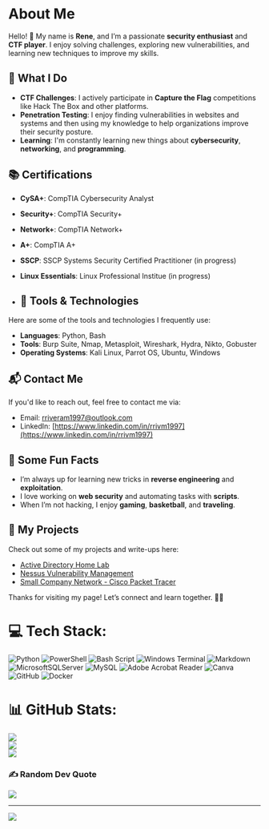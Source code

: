 # About Me

Hello! 👋 My name is **Rene**, and I’m a passionate **security enthusiast** and **CTF player**. I enjoy solving challenges, exploring new vulnerabilities, and learning new techniques to improve my skills. 

## 🚀 What I Do
- **CTF Challenges**: I actively participate in **Capture the Flag** competitions like Hack The Box and other platforms.
- **Penetration Testing**: I enjoy finding vulnerabilities in websites and systems and then using my knowledge to help organizations improve their security posture.
- **Learning**: I'm constantly learning new things about **cybersecurity**, **networking**, and **programming**.

## 📚 Certifications
- **CySA+**: CompTIA Cybersecurity Analyst
- **Security+**: CompTIA Security+
- **Network+**: CompTIA Network+
- **A+**: CompTIA A+
- **SSCP**: SSCP Systems Security Certified Practitioner (in progress)
- **Linux Essentials**: Linux Professional Institue (in progress)

- ## 🔧 Tools & Technologies
Here are some of the tools and technologies I frequently use:

- **Languages**: Python, Bash
- **Tools**: Burp Suite, Nmap, Metasploit, Wireshark, Hydra, Nikto, Gobuster
- **Operating Systems**: Kali Linux, Parrot OS, Ubuntu, Windows

## 📬 Contact Me
If you'd like to reach out, feel free to contact me via:
- Email: [rriveram1997@outlook.com](mailto:rriveram1997@outlook.com)
- LinkedIn: [https://www.linkedin.com/in/rrivm1997](https://www.linkedin.com/in/rrivm1997)

## 📜 Some Fun Facts
- I’m always up for learning new tricks in **reverse engineering** and **exploitation**.
- I love working on **web security** and automating tasks with **scripts**.
- When I’m not hacking, I enjoy **gaming**, **basketball**, and **traveling**.

## 🔗 My Projects
Check out some of my projects and write-ups here:
  - [Active Directory Home Lab](https://github.com/rrivm1997/Active-Directory-Home-Lab)
  - [Nessus Vulnerability Management](https://github.com/rrivm1997/Nessus_Vulnerability_Management)
  - [Small Company Network - Cisco Packet Tracer](https://github.com/rrivm1997/Company_Network)

Thanks for visiting my page! Let’s connect and learn together. 👨‍💻

# 💻 Tech Stack:
![Python](https://img.shields.io/badge/python-3670A0?style=plastic&logo=python&logoColor=ffdd54) ![PowerShell](https://img.shields.io/badge/PowerShell-%235391FE.svg?style=plastic&logo=powershell&logoColor=white) ![Bash Script](https://img.shields.io/badge/bash_script-%23121011.svg?style=plastic&logo=gnu-bash&logoColor=white) ![Windows Terminal](https://img.shields.io/badge/Windows%20Terminal-%234D4D4D.svg?style=plastic&logo=windows-terminal&logoColor=white) ![Markdown](https://img.shields.io/badge/markdown-%23000000.svg?style=plastic&logo=markdown&logoColor=white) ![MicrosoftSQLServer](https://img.shields.io/badge/Microsoft%20SQL%20Server-CC2927?style=plastic&logo=microsoft%20sql%20server&logoColor=white) ![MySQL](https://img.shields.io/badge/mysql-4479A1.svg?style=plastic&logo=mysql&logoColor=white) ![Adobe Acrobat Reader](https://img.shields.io/badge/Adobe%20Acrobat%20Reader-EC1C24.svg?style=plastic&logo=Adobe%20Acrobat%20Reader&logoColor=white) ![Canva](https://img.shields.io/badge/Canva-%2300C4CC.svg?style=plastic&logo=Canva&logoColor=white) ![GitHub](https://img.shields.io/badge/github-%23121011.svg?style=plastic&logo=github&logoColor=white) ![Docker](https://img.shields.io/badge/docker-%230db7ed.svg?style=plastic&logo=docker&logoColor=white)
# 📊 GitHub Stats:
![](https://github-readme-stats.vercel.app/api?username=rrivm1997&theme=tokyonight&hide_border=false&include_all_commits=true&count_private=false)<br/>
![](https://github-readme-streak-stats.herokuapp.com/?user=rrivm1997&theme=tokyonight&hide_border=false)<br/>
![](https://github-readme-stats.vercel.app/api/top-langs/?username=rrivm1997&theme=tokyonight&hide_border=false&include_all_commits=true&count_private=false&layout=compact)

### ✍️ Random Dev Quote
![](https://quotes-github-readme.vercel.app/api?type=horizontal&theme=tokyonight)

---
[![](https://visitcount.itsvg.in/api?id=rrivm1997&icon=0&color=1)](https://visitcount.itsvg.in)

